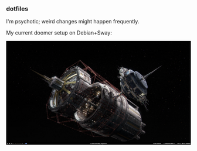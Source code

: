 ### dotfiles

I'm psychotic; weird changes might happen frequently.

My current doomer setup on Debian+Sway:

![doomer](./.github/2024-08-29-190429_sway-screenshot.png)
